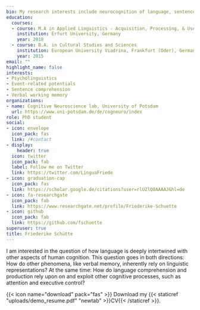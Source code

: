 ```yaml
---
bio: My research interests include neurocognition of language, sentence comprehension, and verbal working memory.
education:
  courses:
  - course: M.A in Applied Linguistics - Acquisition, Processing, & Use of Language
    institution: Erfurt University, Germany
    year: 2018
  - course: B.A. in Cultural Studies and Sciences
    institution: European University Viadrina, Frankfurt (Oder), Germany
    year: 2015
email: ""
highlight_name: false
interests:
- Psycholinguistics
- Event-related potentials
- Sentence comprehension
- Verbal working memory
organizations:
- name: Cognitive Neuroscience lab, University of Potsdam
  url: https://www.uni-potsdam.de/de/cogneuro/index
role: PhD student
social:
- icon: envelope
  icon_pack: fas
  link: /#contact
- display:
    header: true
  icon: twitter
  icon_pack: fab
  label: Follow me on Twitter
  link: https://twitter.com/LinguaFriede
- icon: graduation-cap
  icon_pack: fas
  link: https://scholar.google.de/citations?user=rlUZlQ8AAAAJ&hl=de
- icon: fa-researchgate
  icon_pack: fab
  link: https://www.researchgate.net/profile/Friederike-Schuette
- icon: github
  icon_pack: fab
  link: https://github.com/fschuette
superuser: true
title: Friederike Schütte
---
```


I am interested in the question of how language is deeply intertwined with other aspects of human cognition. This question goes in both directions: How do other phenomena, like verbal memory, inherently rely on linguistic representations? At the same time: How do language comprehension and production rely upon on and exploit other cognitive processes, such as attention and executive control?

{{< icon name="download" pack="fas" >}} Download my {{< staticref "uploads/demo_resume.pdf" "newtab" >}}CV{{< /staticref >}}.
